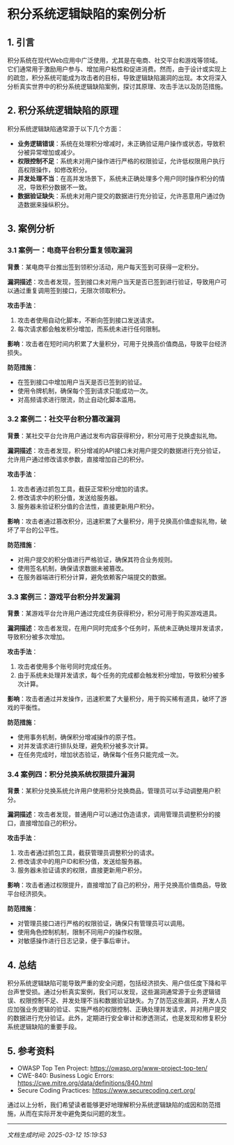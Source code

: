 # 积分系统逻辑缺陷的案例分析

## 1. 引言

积分系统在现代Web应用中广泛使用，尤其是在电商、社交平台和游戏等领域。它们通常用于激励用户参与、增加用户粘性和促进消费。然而，由于设计或实现上的疏忽，积分系统可能成为攻击者的目标，导致逻辑缺陷漏洞的出现。本文将深入分析真实世界中的积分系统逻辑缺陷案例，探讨其原理、攻击手法以及防范措施。

## 2. 积分系统逻辑缺陷的原理

积分系统逻辑缺陷通常源于以下几个方面：

- **业务逻辑错误**：系统在处理积分增减时，未正确验证用户操作或状态，导致积分被异常增加或减少。
- **权限控制不足**：系统未对用户操作进行严格的权限验证，允许低权限用户执行高权限操作，如修改积分。
- **并发处理不当**：在高并发场景下，系统未正确处理多个用户同时操作积分的情况，导致积分数据不一致。
- **数据验证缺失**：系统未对用户提交的数据进行充分验证，允许恶意用户通过伪造数据来操纵积分。

## 3. 案例分析

### 3.1 案例一：电商平台积分重复领取漏洞

**背景**：某电商平台推出签到领积分活动，用户每天签到可获得一定积分。

**漏洞描述**：攻击者发现，签到接口未对用户当天是否已签到进行验证，导致用户可以通过重复调用签到接口，无限次领取积分。

**攻击手法**：
1. 攻击者使用自动化脚本，不断向签到接口发送请求。
2. 每次请求都会触发积分增加，而系统未进行任何限制。

**影响**：攻击者在短时间内积累了大量积分，可用于兑换高价值商品，导致平台经济损失。

**防范措施**：
- 在签到接口中增加用户当天是否已签到的验证。
- 使用令牌机制，确保每个签到请求只能成功一次。
- 对高频请求进行限流，防止自动化脚本滥用。

### 3.2 案例二：社交平台积分篡改漏洞

**背景**：某社交平台允许用户通过发布内容获得积分，积分可用于兑换虚拟礼物。

**漏洞描述**：攻击者发现，积分增减的API接口未对用户提交的数据进行充分验证，允许用户通过修改请求参数，直接增加自己的积分。

**攻击手法**：
1. 攻击者通过抓包工具，截获正常积分增加的请求。
2. 修改请求中的积分值，发送给服务器。
3. 服务器未验证积分值的合法性，直接更新用户积分。

**影响**：攻击者通过篡改积分，迅速积累了大量积分，用于兑换高价值虚拟礼物，破坏了平台的公平性。

**防范措施**：
- 对用户提交的积分值进行严格验证，确保其符合业务规则。
- 使用签名机制，确保请求数据未被篡改。
- 在服务器端进行积分计算，避免依赖客户端提交的数据。

### 3.3 案例三：游戏平台积分并发漏洞

**背景**：某游戏平台允许用户通过完成任务获得积分，积分可用于购买游戏道具。

**漏洞描述**：攻击者发现，在用户同时完成多个任务时，系统未正确处理并发请求，导致积分被多次增加。

**攻击手法**：
1. 攻击者使用多个账号同时完成任务。
2. 由于系统未处理并发请求，每个任务的完成都会触发积分增加，导致积分被多次计算。

**影响**：攻击者通过并发操作，迅速积累了大量积分，用于购买稀有道具，破坏了游戏的平衡性。

**防范措施**：
- 使用事务机制，确保积分增减操作的原子性。
- 对并发请求进行排队处理，避免积分被多次计算。
- 在任务完成时，增加状态验证，确保每个任务只能完成一次。

### 3.4 案例四：积分兑换系统权限提升漏洞

**背景**：某积分兑换系统允许用户使用积分兑换商品，管理员可以手动调整用户积分。

**漏洞描述**：攻击者发现，普通用户可以通过伪造请求，调用管理员调整积分的接口，直接增加自己的积分。

**攻击手法**：
1. 攻击者通过抓包工具，截获管理员调整积分的请求。
2. 修改请求中的用户ID和积分值，发送给服务器。
3. 服务器未验证请求的权限，直接更新用户积分。

**影响**：攻击者通过权限提升，直接增加了自己的积分，用于兑换高价值商品，导致平台经济损失。

**防范措施**：
- 对管理员接口进行严格的权限验证，确保只有管理员可以调用。
- 使用角色控制机制，限制不同用户的操作权限。
- 对敏感操作进行日志记录，便于事后审计。

## 4. 总结

积分系统逻辑缺陷可能导致严重的安全问题，包括经济损失、用户信任度下降和平台声誉受损。通过分析真实案例，我们可以发现，这些漏洞通常源于业务逻辑错误、权限控制不足、并发处理不当和数据验证缺失。为了防范这些漏洞，开发人员应加强业务逻辑的验证、实施严格的权限控制、正确处理并发请求，并对用户提交的数据进行充分验证。此外，定期进行安全审计和渗透测试，也是发现和修复积分系统逻辑缺陷的重要手段。

## 5. 参考资料

- OWASP Top Ten Project: https://owasp.org/www-project-top-ten/
- CWE-840: Business Logic Errors: https://cwe.mitre.org/data/definitions/840.html
- Secure Coding Practices: https://www.securecoding.cert.org/

通过以上分析，我们希望读者能够更好地理解积分系统逻辑缺陷的成因和防范措施，从而在实际开发中避免类似问题的发生。

---

*文档生成时间: 2025-03-12 15:19:53*
